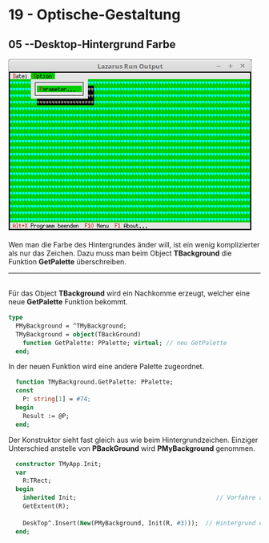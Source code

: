 # 19 - Optische-Gestaltung
## 05 --Desktop-Hintergrund Farbe

<img src="image.png" alt="Selfhtml"><br><br>
Wen man die Farbe des Hintergrundes änder will, ist ein wenig komplizierter als nur das Zeichen.
Dazu muss man beim Object <b>TBackground</b> die Funktion <b>GetPalette</b> überschreiben.

<hr><br>
Für das Object <b>TBackground</b> wird ein Nachkomme erzeugt, welcher eine neue <b>GetPalette</b> Funktion bekommt.

```pascal
type
  PMyBackground = ^TMyBackground;
  TMyBackground = object(TBackGround)
    function GetPalette: PPalette; virtual; // neu GetPalette
  end;
```

In der neuen Funktion wird eine andere Palette zugeordnet.

```pascal
  function TMyBackground.GetPalette: PPalette;
  const
    P: string[1] = #74;
  begin
    Result := @P;
  end;
```

Der Konstruktor sieht fast gleich aus wie beim Hintergrundzeichen.
Einziger Unterschied anstelle von <b>PBackGround</b> wird <b>PMyBackground</b> genommen.

```pascal
  constructor TMyApp.Init;
  var
    R:TRect;
  begin
    inherited Init;                                       // Vorfahre aufrufen
    GetExtent(R);

    DeskTop^.Insert(New(PMyBackground, Init(R, #3)));  // Hintergrund einfügen.
  end;
```


